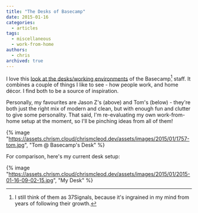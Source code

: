 ```yaml
---
title: "The Desks of Basecamp"
date: 2015-01-16
categories:
  - articles
tags:
  - miscellaneous
  - work-from-home
authors:
  - chris
archived: true
---
```


I love this [look at the desks/working environments](https://signalvnoise.com/posts/3833-what-our-desks-look-like-2015-edition) of the Basecamp[^1] staff. It combines a couple of things I like to see - how people work, and home décor. I find both to be a source of inspiration.

Personally, my favourites are Jason Z's (above) and Tom's (below) - they're both just the right mix of modern and clean, but with enough fun and clutter to give some personality. That said, I'm re-evaluating my own work-from-home setup at the moment, so I'll be pinching ideas from all of them!

{% image "https://assets.chrism.cloud/chrismcleod.dev/assets/images/2015/01/1757-tom.jpg", "Tom @ Basecamp's Desk" %}

For comparison, here's my current desk setup:

{% image "https://assets.chrism.cloud/chrismcleod.dev/assets/images/2015/01/2015-01-16-09-02-15.jpg", "My Desk" %}

[^1]: I still think of them as 37Signals, because it's ingrained in my mind from years of following their growth.
